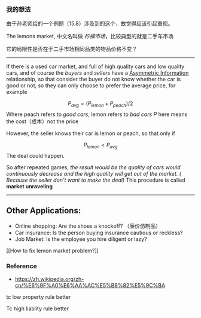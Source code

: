 
### 我的想法

由于孙老师给的一个例题（15.8）涉及到的这个，故觉得应该引起重视。

The lemons market, 中文名叫做 *柠檬市场*，比较典型的就是二手车市场

它的局限性是否在于二手市场相同品类的物品价格不变？


---

If there is a used car market, and full of high quality cars and low quality cars, and of course the *buyers* and *sellers* have a [Asymmetric Information](Asymmetric%20Information.md) relationship, so that consider the buyer do not know whether the car is good or not, so they can only choose to prefer the average price, for example

$$
P_{avg}=(P_{lemon}+P_{peach})/2
$$
Where peach refers to *good cars*, lemon refers to *bad cars* $P$ here means the cost（成本）not the price 

However, the seller knows their car is lemon or peach, so that only if

$$
P_{lemon}<P_{avg}
$$
The deal could happen.

So after repeated games, *the result would be the quality of cars would continuously decrease and the high quality will get out of the market. ( Because the seller don't want to make the deal)*  This procedure is called **market unraveling**




---

## Other Applications:

- Online shopping: Are the shoes a knockoff? （廉价仿制品）
- Car insurance: Is the person buying insurance cautious or reckless?
- Job Market: Is the employee you hire diligent or lazy?

[[How to fix lemon market problem?]]




### Reference 

- https://zh.wikipedia.org/zh-cn/%E6%9F%A0%E6%AA%AC%E5%B8%82%E5%9C%BA

tc low property rule better

Tc high liablity rule better